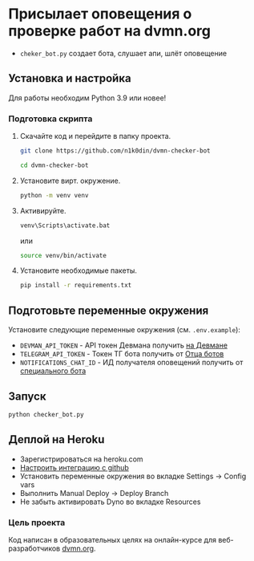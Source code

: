 # Присылает оповещения о проверке работ на dvmn.org
- `cheker_bot.py` создает бота, слушает апи, шлёт оповещение

## Установка и настройка

Для работы необходим Python 3.9 или новее!

### Подготовка скрипта

1. Скачайте код и перейдите в папку проекта.
    ```bash
    git clone https://github.com/n1k0din/dvmn-checker-bot
    ```  
    ```bash
    cd dvmn-checker-bot
    ```
2. Установите вирт. окружение.
    ```bash
    python -m venv venv
    ```
3. Активируйте.
    ```bash
    venv\Scripts\activate.bat
    ```
    или
    ```bash
    source venv/bin/activate
    ```
4. Установите необходимые пакеты.
    ```bash
    pip install -r requirements.txt
    ```

## Подготовьте переменные окружения

Установите следующие переменные окружения (см. `.env.example`):
- `DEVMAN_API_TOKEN` - API токен Девмана получить [на Девмане](https://dvmn.org/api/docs/)
- `TELEGRAM_API_TOKEN` - Токен ТГ бота получить от [Отца ботов](https://telegram.me/BotFather)
- `NOTIFICATIONS_CHAT_ID` - ИД получателя оповещений получить от [специального бота](https://telegram.me/userinfobot) 

## Запуск

```bash
python checker_bot.py
```

## Деплой на Heroku
- Зарегистрироваться на heroku.com
- [Настроить интеграцию с github](https://devcenter.heroku.com/articles/github-integration)
- Установить переменные окружения во вкладке Settings -> Config vars
- Выполнить Manual Deploy -> Deploy Branch
- Не забыть активировать Dyno во вкладке Resources

### Цель проекта

Код написан в образовательных целях на онлайн-курсе для веб-разработчиков [dvmn.org](https://dvmn.org/).
